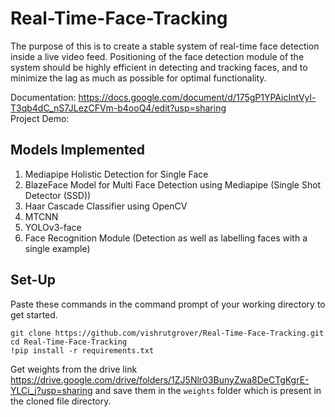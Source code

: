 # Real-Time-Face-Tracking
The purpose of this is to create a stable system of real-time face detection inside a live video feed. Positioning of the face detection module of the system should be highly efficient in detecting and tracking faces, and to minimize the lag as much as possible for optimal functionality.

Documentation: https://docs.google.com/document/d/175gP1YPAicIntVyl-T3qb4dC_nS7JLezCFVm-b4ooQ4/edit?usp=sharing
<br>
Project Demo: 

## Models Implemented
1) Mediapipe Holistic Detection for Single Face
2) BlazeFace Model for Multi Face Detection using Mediapipe (Single Shot Detector (SSD))
3) Haar Cascade Classifier using OpenCV
4) MTCNN
5) YOLOv3-face
6) Face Recognition Module (Detection as well as labelling faces with a single example)

## Set-Up
Paste these commands in the command prompt of your working directory to get started.
~~~
git clone https://github.com/vishrutgrover/Real-Time-Face-Tracking.git
cd Real-Time-Face-Tracking
!pip install -r requirements.txt
~~~

Get weights from the drive link https://drive.google.com/drive/folders/1ZJ5Nlr03BunyZwa8DeCTgKgrE-YLCi_j?usp=sharing and save them in the ```weights``` folder which is present in the cloned file directory.
